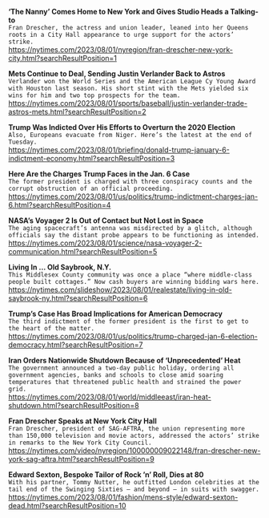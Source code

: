 **‘The Nanny’ Comes Home to New York and Gives Studio Heads a Talking-to**\
`Fran Drescher, the actress and union leader, leaned into her Queens roots in a City Hall appearance to urge support for the actors’ strike.`\
https://nytimes.com/2023/08/01/nyregion/fran-drescher-new-york-city.html?searchResultPosition=1

**Mets Continue to Deal, Sending Justin Verlander Back to Astros**\
`Verlander won the World Series and the American League Cy Young Award with Houston last season. His short stint with the Mets yielded six wins for him and two top prospects for the team.`\
https://nytimes.com/2023/08/01/sports/baseball/justin-verlander-trade-astros-mets.html?searchResultPosition=2

**Trump Was Indicted Over His Efforts to Overturn the 2020 Election**\
`Also, Europeans evacuate from Niger. Here’s the latest at the end of Tuesday.`\
https://nytimes.com/2023/08/01/briefing/donald-trump-january-6-indictment-economy.html?searchResultPosition=3

**Here Are the Charges Trump Faces in the Jan. 6 Case**\
`The former president is charged with three conspiracy counts and the corrupt obstruction of an official proceeding.`\
https://nytimes.com/2023/08/01/us/politics/trump-indictment-charges-jan-6.html?searchResultPosition=4

**NASA’s Voyager 2 Is Out of Contact but Not Lost in Space**\
`The aging spacecraft’s antenna was misdirected by a glitch, although officials say the distant probe appears to be functioning as intended.`\
https://nytimes.com/2023/08/01/science/nasa-voyager-2-communication.html?searchResultPosition=5

**Living In ... Old Saybrook, N.Y.**\
`This Middlesex County community was once a place “where middle-class people built cottages.” Now cash buyers are winning bidding wars here.`\
https://nytimes.com/slideshow/2023/08/01/realestate/living-in-old-saybrook-ny.html?searchResultPosition=6

**Trump’s Case Has Broad Implications for American Democracy**\
`The third indictment of the former president is the first to get to the heart of the matter.`\
https://nytimes.com/2023/08/01/us/politics/trump-charged-jan-6-election-democracy.html?searchResultPosition=7

**Iran Orders Nationwide Shutdown Because of ‘Unprecedented’ Heat**\
`The government announced a two-day public holiday, ordering all government agencies, banks and schools to close amid soaring temperatures that threatened public health and strained the power grid.`\
https://nytimes.com/2023/08/01/world/middleeast/iran-heat-shutdown.html?searchResultPosition=8

**Fran Drescher Speaks at New York City Hall**\
`Fran Drescher, president of SAG-AFTRA, the union representing more than 150,000 television and movie actors, addressed the actors’ strike in remarks to the New York City Council.`\
https://nytimes.com/video/nyregion/100000009022148/fran-drescher-new-york-sag-aftra.html?searchResultPosition=9

**Edward Sexton, Bespoke Tailor of Rock ’n’ Roll, Dies at 80**\
`With his partner, Tommy Nutter, he outfitted London celebrities at the tail end of the Swinging Sixties — and beyond — in suits with swagger.`\
https://nytimes.com/2023/08/01/fashion/mens-style/edward-sexton-dead.html?searchResultPosition=10

